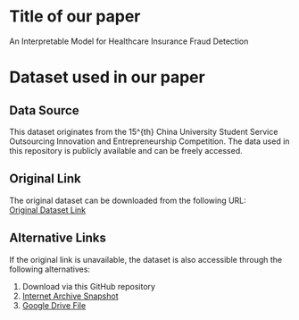 # Title of our paper

An Interpretable Model for Healthcare Insurance Fraud Detection

# Dataset used in our paper

## Data Source

This dataset originates from the 15^{th} China University Student Service Outsourcing Innovation and Entrepreneurship Competition. The data used in this repository is publicly available and can be freely accessed.

## Original Link

The original dataset can be downloaded from the following URL:  
[Original Dataset Link](https://fwwb.org.cn/attached/file/20231228/20231228105524_336.zip)

## Alternative Links

If the original link is unavailable, the dataset is also accessible through the following alternatives:

1. Download via this GitHub repository
2. [Internet Archive Snapshot](https://web.archive.org/web/20240910114048/http://fwwb.org.cn/attached/file/20231228/20231228105524_336.zip)
3. [Google Drive File](https://drive.google.com/file/d/1UmLDvYKlQuYT6F1DDP2RROQ2EUzn-dAj/view?usp=sharing)

